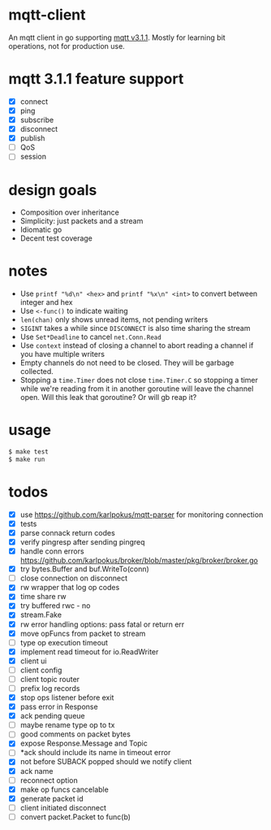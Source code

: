 # mqtt-client
An mqtt client in go supporting [mqtt v3.1.1](http://docs.oasis-open.org/mqtt/mqtt/v3.1.1/os/mqtt-v3.1.1-os.html#_Toc398718086). Mostly for learning bit operations, not for production use.

# mqtt 3.1.1 feature support
- [x] connect
- [x] ping
- [x] subscribe
- [x] disconnect
- [x] publish
- [ ] QoS
- [ ] session

# design goals
- Composition over inheritance
- Simplicity: just packets and a stream
- Idiomatic go
- Decent test coverage

# notes
- Use `printf "%d\n" <hex>` and `printf "%x\n" <int>` to convert between integer and hex
- Use `<-func()` to indicate waiting
- `len(chan)` only shows unread items, not pending writers
- `SIGINT` takes a while since `DISCONNECT` is also time sharing the stream
- Use `Set*Deadline` to cancel `net.Conn.Read`
- Use `context` instead of closing a channel to abort reading a channel if you have multiple writers
- Empty channels do not need to be closed. They will be garbage collected.
- Stopping a `time.Timer` does not close `time.Timer.C` so stopping a timer while we're reading from it in another goroutine will leave the channel open. Will this leak that goroutine? Or will gb reap it?

# usage
````bash
$ make test
$ make run
````

# todos
- [x] use https://github.com/karlpokus/mqtt-parser for monitoring connection
- [x] tests
- [x] parse connack return codes
- [x] verify pingresp after sending pingreq
- [x] handle conn errors https://github.com/karlpokus/broker/blob/master/pkg/broker/broker.go
- [x] try bytes.Buffer and buf.WriteTo(conn)
- [ ] close connection on disconnect
- [x] rw wrapper that log op codes
- [x] time share rw
- [x] try buffered rwc - no
- [x] stream.Fake
- [x] rw error handling options: pass fatal or return err
- [x] move opFuncs from packet to stream
- [ ] type op execution timeout
- [x] implement read timeout for io.ReadWriter
- [x] client ui
- [ ] client config
- [ ] client topic router
- [ ] prefix log records
- [x] stop ops listener before exit
- [x] pass error in Response
- [x] ack pending queue
- [ ] maybe rename type op to tx
- [ ] good comments on packet bytes
- [x] expose Response.Message and Topic
- [ ] *ack should include its name in timeout error
- [x] not before SUBACK popped should we notify client
- [x] ack name
- [ ] reconnect option
- [x] make op funcs cancelable
- [x] generate packet id
- [ ] client initiated disconnect
- [ ] convert packet.Packet to func(b)
